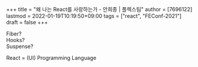 +++
title = "왜 나는 React를 사랑하는가 - 안희종 | 플렉스팀"
author = [7696122]
lastmod = 2022-01-19T10:19:50+09:00
tags = ["react", "FEConf-2021"]
draft = false
+++

Fiber?  
Hooks?  
Suspense?  

React = (UI) Programming Language
